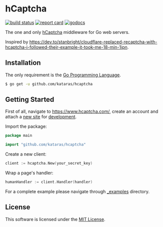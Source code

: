 # hCaptcha

[![build status](https://img.shields.io/github/actions/workflow/status/kataras/hcaptcha/ci.yml?style=for-the-badge)](https://github.com/kataras/hcaptcha/actions) [![report card](https://img.shields.io/badge/report%20card-a%2B-ff3333.svg?style=for-the-badge)](https://goreportcard.com/report/github.com/kataras/hcaptcha) [![godocs](https://img.shields.io/badge/go-%20docs-488AC7.svg?style=for-the-badge)](https://godoc.org/github.com/kataras/hcaptcha)

The one and only [hCaptcha](https://www.hcaptcha.com/) middleware for Go web servers.

Inspired by <https://dev.to/stanbright/cloudflare-replaced-recaptcha-with-hcaptcha-i-followed-their-example-it-took-me-18-min-1ipn>.

## Installation

The only requirement is the [Go Programming Language](https://golang.org/dl).

```sh
$ go get -u github.com/kataras/hcaptcha
```

## Getting Started

First of all, navigate to <https://www.hcaptcha.com/>, create an account and attach a [new site](https://dashboard.hcaptcha.com/sites) for [development](https://docs.hcaptcha.com/#localdev).

Import the package:

```go
package main

import "github.com/kataras/hcaptcha"
```

Create a new client:

```go
client := hcaptcha.New(your_secret_key)
```

Wrap a page's handler:

```go
humanHandler := client.Handler(handler)
```

For a complete example please navigate through [_examples](_examples) directory.

## License

This software is licensed under the [MIT License](LICENSE).
